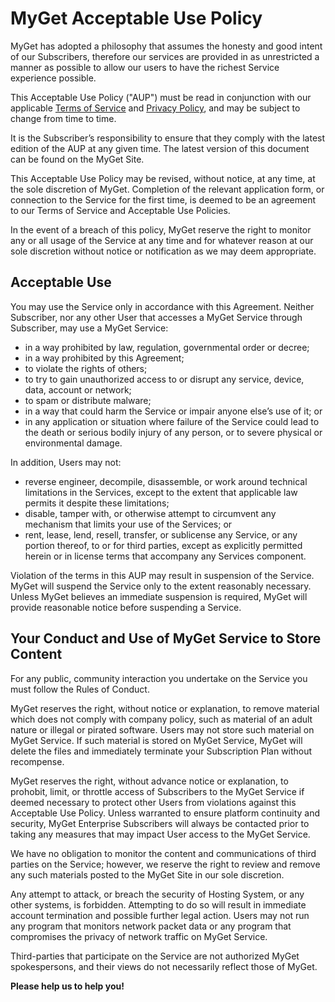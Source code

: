 # MyGet Acceptable Use Policy

MyGet has adopted a philosophy that assumes the honesty and good intent of our Subscribers, therefore  our services are provided in as unrestricted a manner as possible to allow our users to have the richest Service experience possible.

This Acceptable Use Policy ("AUP") must be read in conjunction with our applicable [Terms of Service](https://www.myget.org/policies/terms) and [Privacy Policy](https://www.myget.org/policies/privacy), and may be subject to change from time to time.

It is the Subscriber’s responsibility to ensure that they comply with the latest edition of the AUP at any given time. The latest version of this document can be found on the MyGet Site.

This Acceptable Use Policy may be revised, without notice, at any time, at the sole discretion of MyGet. Completion of the relevant application form, or connection to the Service for the first time, is deemed to be an agreement to our Terms of Service and Acceptable Use Policies.

In the event of a breach of this policy, MyGet reserve the right to monitor any or all usage of the Service at any time and for whatever reason at our sole discretion without notice or notification as we may deem appropriate.

## Acceptable Use

You may use the Service only in accordance with this Agreement. Neither Subscriber, nor any other User that accesses a MyGet Service through Subscriber, may use a MyGet Service:

- in a way prohibited by law, regulation, governmental order or decree;
- in a way prohibited by this Agreement;
- to violate the rights of others;
- to try to gain unauthorized access to or disrupt any service, device, data, account or network;
- to spam or distribute malware;
- in a way that could harm the Service or impair anyone else’s use of it; or
- in any application or situation where failure of the Service could lead to the death or serious bodily injury of any person, or to severe physical or environmental damage.

In addition, Users may not:

- reverse engineer, decompile, disassemble, or work around technical limitations in the Services, except to the extent that applicable law permits it despite these limitations;
- disable, tamper with, or otherwise attempt to circumvent any mechanism that limits your use of the Services; or
- rent, lease, lend, resell, transfer, or sublicense any Service, or any portion thereof, to or for third parties, except as explicitly permitted herein or in license terms that accompany any Services component.

Violation of the terms in this AUP may result in suspension of the Service. MyGet will suspend the Service only to the extent reasonably necessary. Unless MyGet believes an immediate suspension is required, MyGet will provide reasonable notice before suspending a Service.

## Your Conduct and Use of MyGet Service to Store Content

For any public, community interaction you undertake on the Service you must follow the Rules of Conduct.

MyGet reserves the right, without notice or explanation, to remove material which does not comply with company policy, such as material of an adult nature or illegal or pirated software. Users may not store such material on MyGet Service. If such material is stored on MyGet Service, MyGet will delete the files and immediately terminate your Subscription Plan without recompense.

MyGet reserves the right, without advance notice or explanation, to prohobit, limit, or throttle access of Subscribers to the MyGet Service if deemed necessary to protect other Users from violations against this Acceptable Use Policy. Unless warranted to ensure platform continuity and security, MyGet Enterprise Subscribers will always be contacted prior to taking any measures that may impact User access to the MyGet Service.

We have no obligation to monitor the content and communications of third parties on the Service; however, we reserve the right to review and remove any such materials posted to the MyGet Site in our sole discretion.

Any attempt to attack, or breach the security of Hosting System, or any other systems, is forbidden. Attempting to do so will result in immediate account termination and possible further legal action. Users may not run any program that monitors network packet data or any program that compromises the privacy of network traffic on MyGet Service.

Third-parties that participate on the Service are not authorized MyGet spokespersons, and their views do not necessarily reflect those of MyGet.

**Please help us to help you!**